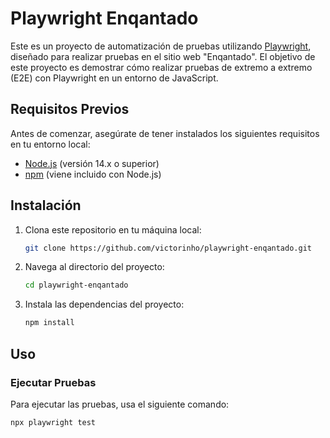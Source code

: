 # Playwright Enqantado

Este es un proyecto de automatización de pruebas utilizando [Playwright](https://playwright.dev/), diseñado para realizar pruebas en el sitio web "Enqantado". El objetivo de este proyecto es demostrar cómo realizar pruebas de extremo a extremo (E2E) con Playwright en un entorno de JavaScript.

## Requisitos Previos

Antes de comenzar, asegúrate de tener instalados los siguientes requisitos en tu entorno local:

- [Node.js](https://nodejs.org/en/) (versión 14.x o superior)
- [npm](https://www.npmjs.com/) (viene incluido con Node.js)

## Instalación

1. Clona este repositorio en tu máquina local:

    ```bash
    git clone https://github.com/victorinho/playwright-enqantado.git
    ```

2. Navega al directorio del proyecto:

    ```bash
    cd playwright-enqantado
    ```

3. Instala las dependencias del proyecto:

    ```bash
    npm install
    ```

## Uso

### Ejecutar Pruebas

Para ejecutar las pruebas, usa el siguiente comando:

```bash
npx playwright test
